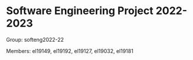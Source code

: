 # Software Engineering Project 2022-2023

Group: softeng2022-22

Members: el19149, el19192, el19127, el19032, el19181
  
  

